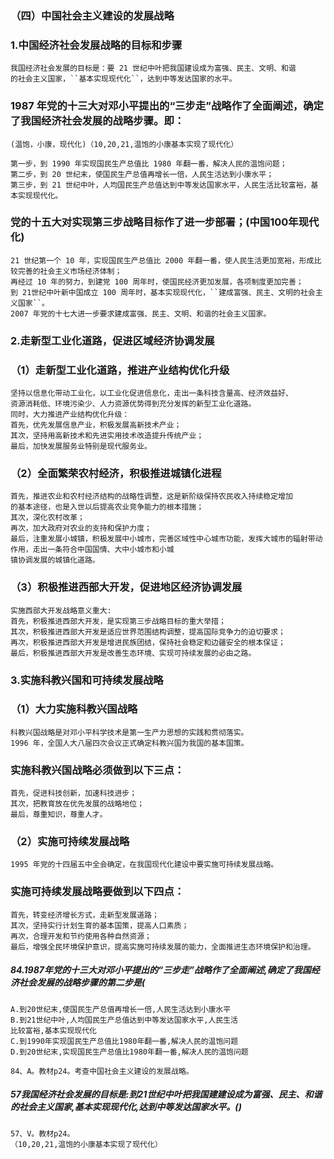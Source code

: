 ### （四）中国社会主义建设的发展战略
### 1.中国经济社会发展战略的目标和步骤
    我国经济社会发展的目标是：要 21 世纪中叶把我国建设成为富强、民主、文明、和谐
    的社会主义国家，``基本实现现代化``，达到中等发达国家的水平。

### 1987 年党的十三大对邓小平提出的“三步走”战略作了全面阐述，确定了我国经济社会发展的战略步骤。即：
    (温饱，小康，现代化)（10,20,21,温饱的小康基本实现了现代化）
    
    第一步，到 1990 年实现国民生产总值比 1980 年翻一番，解决人民的温饱问题；
    第二步，到 20 世纪末，使国民生产总值再增长一倍，人民生活达到小康水平；
    第三步，到 21 世纪中叶，人均国民生产总值达到中等发达国家水平，人民生活比较富裕，基本实现现代化。

### 党的十五大对实现第三步战略目标作了进一步部署；(中国100年现代化)
    21 世纪第一个 10 年，实现国民生产总值比 2000 年翻一番，使人民生活更加宽裕，形成比较完善的社会主义市场经济体制；
    再经过 10 年的努力，到建党 100 周年时，使国民经济更加发展，各项制度更加完善；
    到 21世纪中叶新中国成立 100 周年时，基本实现现代化，``建成富强、民主、文明的社会主义国家``。
    2007 年党的十七大进一步要求建成富强、民主、文明、和谐的社会主义国家。

### 2.走新型工业化道路，促进区域经济协调发展
### （1）走新型工业化道路，推进产业结构优化升级
    坚持以信息化带动工业化，以工业化促进信息化，走出一条科技含量高、经济效益好、
    资源消耗低、环境污染少、人力资源优势得到充分发挥的新型工业化道路。
    同时，大力推进产业结构优化升级：
    首先，优先发展信息产业，积极发展高新技术产业；
    其次，坚持用高新技术和先进实用技术改造提升传统产业；
    最后，加快发展服务业特别是现代服务业。

### （2）全面繁荣农村经济，积极推进城镇化进程
    首先，推进农业和农村经济结构的战略性调整，这是新阶级保持农民收入持续稳定增加
    的基本途径，也是入世以后提高农业竞争能力的根本措施；
    其次，深化农村改革；
    再次，加大政府对农业的支持和保护力度；
    最后，注重发展小城镇，积极发展中小城市，完善区域性中心城市功能，发挥大城市的辐射带动作用，走出一条符合中国国情、大中小城市和小城
    镇协调发展的城镇化道路。

### （3）积极推进西部大开发，促进地区经济协调发展
    实施西部大开发战略意义重大:
    首先，积极推进西部大开发，是实现第三步战略目标的重大举措；
    其次，积极推进西部大开发是适应世界范围结构调整，提高国际竞争力的迫切要求；
    再次，积极推进西部大开发是增进民族团结，保持社会稳定和边疆安全的根本保证；
    最后，积极推进西部大开发是改善生态环境、实现可持续发展的必由之路。
    
### 3.实施科教兴国和可持续发展战略
### （1）大力实施科教兴国战略
    科教兴国战略是对邓小平科学技术是第一生产力思想的实践和贯彻落实。
    1996 年，全国人大八届四次会议正式确定科教兴国为我国的基本国策。

### 实施科教兴国战略必须做到以下三点：
    首先，促进科技创新，加速科技进步；
    其次，把教育放在优先发展的战略地位；
    最后，尊重知识，尊重人才。

### （2）实施可持续发展战略
    1995 年党的十四届五中全会确定，在我国现代化建设中要实施可持续发展战略。
    
### 实施可持续发展战略要做到以下四点：
    首先，转变经济增长方式，走新型发展道路；
    其次，坚持实行计划生育的基本国策，提高人口素质；
    再次，合理开发和节约使用各种自然资源；
    最后，增强全民环境保护意识，提高实施可持续发展的能力，全面推进生态环境保护和治理。

##### 84.1987年党的十三大对邓小平提出的“三步走”战略作了全面阐述,确定了我国经济社会发展的战略步骤的第二步是(
    A.到20世纪末,使国民生产总值再增长一倍,人民生活达到小康水平
    B.到21世纪中叶,人均国民生产总值达到中等发达国家水平,人民生活
    比较富裕,基本实现现代化
    C.到1990年实现国民生产总值比1980年翻一番,解决人民的温饱问题
    D.到20世纪末,实现国民生产总值比1980年翻一番,解决人民的温饱问题
    
    84、A。教材p24。考查中国社会主义建设的发展战略。

##### 57我国经济社会发展的目标是:到21世纪中叶把我国建建设成为富强、民主、和谐的社会主义国家,基本实现现代化,达到中等发达国家水平。()
    57、V。教材p24。
    （10,20,21,温饱的小康基本实现了现代化）
            